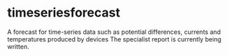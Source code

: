 # timeseriesforecast
A forecast for time-series data such as potential differences, currents and temperatures produced by devices
The specialist report is currently being written.
